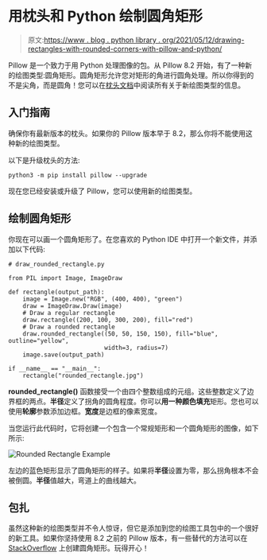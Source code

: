 # 用枕头和 Python 绘制圆角矩形

> 原文:[https://www . blog . python library . org/2021/05/12/drawing-rectangles-with-rounded-corners-with-pillow-and-python/](https://www.blog.pythonlibrary.org/2021/05/12/drawing-rectangles-with-rounded-corners-with-pillow-and-python/)

Pillow 是一个致力于用 Python 处理图像的包。从 Pillow 8.2 开始，有了一种新的绘图类型:圆角矩形。圆角矩形允许您对矩形的角进行圆角处理。所以你得到的不是尖角，而是圆角！您可以在[枕头文档](https://pillow.readthedocs.io/en/stable/reference/ImageDraw.html#PIL.ImageDraw.ImageDraw.rounded_rectangle)中阅读所有关于新绘图类型的信息。

## 入门指南

确保你有最新版本的枕头。如果你的 Pillow 版本早于 8.2，那么你将不能使用这种新的绘图类型。

以下是升级枕头的方法:

```
python3 -m pip install pillow --upgrade
```

现在您已经安装或升级了 Pillow，您可以使用新的绘图类型。

## 绘制圆角矩形

你现在可以画一个圆角矩形了。在您喜欢的 Python IDE 中打开一个新文件，并添加以下代码:

```
# draw_rounded_rectangle.py

from PIL import Image, ImageDraw

def rectangle(output_path):
    image = Image.new("RGB", (400, 400), "green")
    draw = ImageDraw.Draw(image)
    # Draw a regular rectangle
    draw.rectangle((200, 100, 300, 200), fill="red")
    # Draw a rounded rectangle
    draw.rounded_rectangle((50, 50, 150, 150), fill="blue", outline="yellow",
                           width=3, radius=7)
    image.save(output_path)

if __name__ == "__main__":
    rectangle("rounded_rectangle.jpg")
```

**rounded_rectangle()** 函数接受一个由四个整数组成的元组。这些整数定义了边界框的两点。**半径**定义了拐角的圆角程度。你可以**用一种颜色填充**矩形。您也可以使用**轮廓**参数添加边框。**宽度**是边框的像素宽度。

当您运行此代码时，它将创建一个包含一个常规矩形和一个圆角矩形的图像，如下所示:

![Rounded Rectangle Example](../Images/cdb0cdab38debcbd4dc1d990152e96b9.png)

左边的蓝色矩形显示了圆角矩形的样子。如果将**半径**设置为零，那么拐角根本不会被倒圆。**半径**值越大，弯道上的曲线越大。

## 包扎

虽然这种新的绘图类型并不令人惊讶，但它是添加到您的绘图工具包中的一个很好的新工具。如果你坚持使用 8.2 之前的 Pillow 版本，有一些替代的方法可以在 [StackOverflow](https://stackoverflow.com/questions/7787375/python-imaging-library-pil-drawing-rounded-rectangle-with-gradient) 上创建圆角矩形。玩得开心！